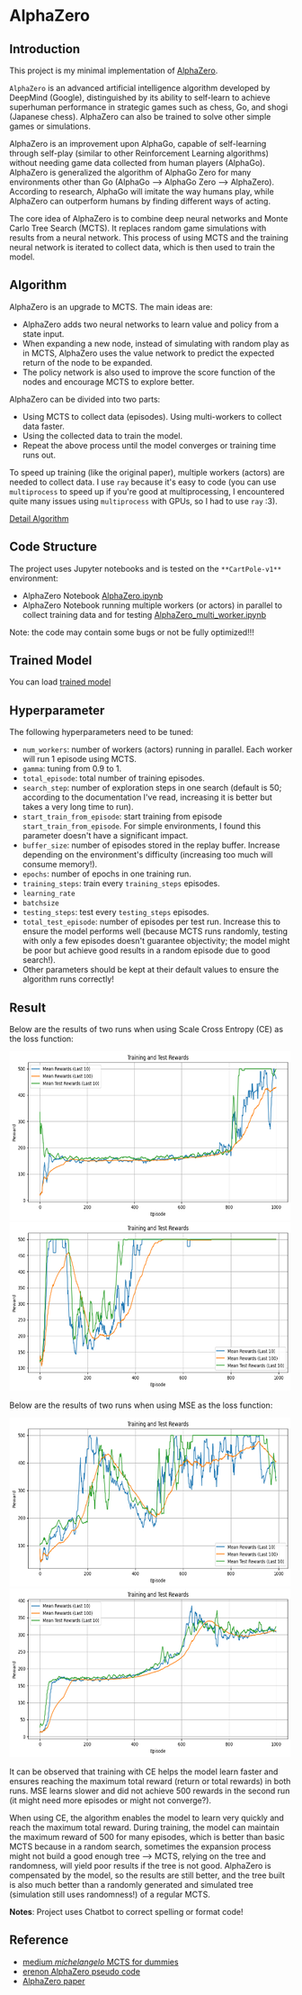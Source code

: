 # AlphaZero

## Introduction

This project is my minimal implementation of [AlphaZero](https://arxiv.org/pdf/1712.01815).

`AlphaZero` is an advanced artificial intelligence algorithm developed by DeepMind (Google), distinguished by its ability to self-learn to achieve superhuman performance in strategic games such as chess, Go, and shogi (Japanese chess). AlphaZero can also be trained to solve other simple games or simulations.

AlphaZero is an improvement upon AlphaGo, capable of self-learning through self-play (similar to other Reinforcement Learning algorithms) without needing game data collected from human players (AlphaGo). AlphaZero is generalized the algorithm of AlphaGo Zero for many environments other than Go (AlphaGo --> AlphaGo Zero --> AlphaZero). According to research, AlphaGo will imitate the way humans play, while AlphaZero can outperform humans by finding different ways of acting.

The core idea of AlphaZero is to combine deep neural networks and Monte Carlo Tree Search (MCTS). It replaces random game simulations with results from a neural network. This process of using MCTS and the training neural network is iterated to collect data, which is then used to train the model.

## Algorithm

AlphaZero is an upgrade to MCTS. The main ideas are:
- AlphaZero adds two neural networks to learn value and policy from a state input.
- When expanding a new node, instead of simulating with random play as in MCTS, AlphaZero uses the value network to predict the expected return of the node to be expanded.
- The policy network is also used to improve the score function of the nodes and encourage MCTS to explore better.

AlphaZero can be divided into two parts:
- Using MCTS to collect data (episodes). Using multi-workers to collect data faster.
- Using the collected data to train the model.
- Repeat the above process until the model converges or training time runs out.

To speed up training (like the original paper), multiple workers (actors) are needed to collect data. I use `ray` because it's easy to code (you can use `multiprocess` to speed up if you're good at multiprocessing, I encountered quite many issues using `multiprocess` with GPUs, so I had to use `ray` :3).

[Detail Algorithm](Algorithm_README.md)

## Code Structure

The project uses Jupyter notebooks and is tested on the `**CartPole-v1**` environment:
- AlphaZero Notebook [AlphaZero.ipynb](AlphaZero.ipynb)
- AlphaZero Notebook running multiple workers (or actors) in parallel to collect training data and for testing [AlphaZero_multi_worker.ipynb](AlphaZero_multi_worker.ipynb)

Note: the code may contain some bugs or not be fully optimized!!!

## Trained Model

You can load [trained model](trained_model)

## Hyperparameter

The following hyperparameters need to be tuned:
- `num_workers`: number of workers (actors) running in parallel. Each worker will run 1 episode using MCTS.
- `gamma`: tuning from 0.9 to 1.
- `total_episode`: total number of training episodes.
- `search_step`: number of exploration steps in one search (default is 50; according to the documentation I've read, increasing it is better but takes a very long time to run).
- `start_train_from_episode`: start training from episode `start_train_from_episode`. For simple environments, I found this parameter doesn't have a significant impact.
- `buffer_size`: number of episodes stored in the replay buffer. Increase depending on the environment's difficulty (increasing too much will consume memory!).
- `epochs`: number of epochs in one training run.
- `training_steps`: train every `training_steps` episodes.
- `learning_rate`
- `batchsize`
- `testing_steps`: test every `testing_steps` episodes.
- `total_test_episode`: number of episodes per test run. Increase this to ensure the model performs well (because MCTS runs randomly, testing with only a few episodes doesn't guarantee objectivity; the model might be poor but achieve good results in a random episode due to good search!).
- Other parameters should be kept at their default values to ensure the algorithm runs correctly!

## Result

Below are the results of two runs when using Scale Cross Entropy (CE) as the loss function:

<p float="left">
  <img src="figure\CE1.png" alt="CE first run result" width="500" height="300"/>
  <img src="figure\CE2.png" alt="CE second run result" width="500" height="300"/>
</p>

Below are the results of two runs when using MSE as the loss function:

<p float="left">
<img src="figure\MSE1.png" alt="MSE first run result" width="500" height="300"/>
  <img src="figure\MSE2.png" alt="MSE second run result" width="500" height="300"/>
</p>

It can be observed that training with CE helps the model learn faster and ensures reaching the maximum total reward (return or total rewards) in both runs. MSE learns slower and did not achieve 500 rewards in the second run (it might need more episodes or might not converge?).

When using CE, the algorithm enables the model to learn very quickly and reach the maximum total reward. During training, the model can maintain the maximum reward of 500 for many episodes, which is better than basic MCTS because in a random search, sometimes the expansion process might not build a good enough tree --> MCTS, relying on the tree and randomness, will yield poor results if the tree is not good. AlphaZero is compensated by the model, so the results are still better, and the tree built is also much better than a randomly generated and simulated tree (simulation still uses randomness!) of a regular MCTS.

**Notes**: Project uses Chatbot to correct spelling or format code!

## Reference
- [medium _michelangelo_ MCTS for dummies](https://medium.com/@_michelangelo_/alphazero-for-dummies-5bcc713fc9c6)
- [erenon AlphaZero pseudo code](https://gist.github.com/erenon/cb42f6656e5e04e854e6f44a7ac54023)
- [AlphaZero paper](https://arxiv.org/pdf/1712.01815)